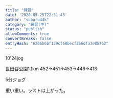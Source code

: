 ```yaml
---
title: "練習"
date: '2020-05-25T22:51:45'
author: "subaru44k"
category: "練習(中)"
status: "publish"
allowComments: true
convertBreaks: false
entryHash: "6266b6bf129cf68becf366dfa3e85762"
---
```

10'24jog

世田谷公園1.1km
452→451→453→446→413

5分ジョグ

重い重い。ラストは上がった。
